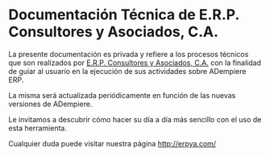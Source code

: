 # Documentación Técnica de E.R.P. Consultores y Asociados, C.A.

La presente documentación es privada y refiere a los procesos técnicos que son realizados por [E.R.P. Consultores y Asociados, C.A.](http://erpya.com/) con la finalidad de guiar al usuario en la ejecución de sus actividades sobre ADempiere ERP.

La misma será actualizada periódicamente en función de las nuevas versiones de ADempiere.

Le invitamos a descubrir cómo hacer su día a día más sencillo con el uso de esta herramienta.

Cualquier duda puede visitar nuestra página http://erpya.com/